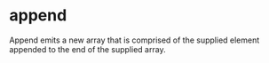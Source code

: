 # append 

Append emits a new array that is comprised of the supplied element appended to the end of the supplied array.

